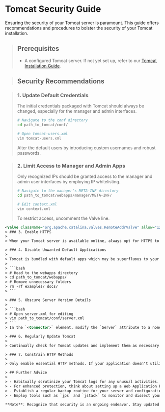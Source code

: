 # Tomcat Security Guide

Ensuring the security of your Tomcat server is paramount. This guide offers recommendations and procedures to bolster the security of your Tomcat installation.

> ## Prerequisites
>
> - A configured Tomcat server. If not yet set up, refer to our [Tomcat Installation Guide](./INSTALL.md).

> ## Security Recommendations

> ### 1. Update Default Credentials
>
> The initial credentials packaged with Tomcat should always be changed, especially for the manager and admin interfaces.
>
> ```bash
> # Navigate to the conf directory
> cd path_to_tomcat/conf/
>
> # Open tomcat-users.xml
> vim tomcat-users.xml
> ```
> Alter the default users by introducing custom usernames and robust passwords.

> ### 2. Limit Access to Manager and Admin Apps
>
> Only recognized IPs should be granted access to the manager and admin user interfaces by employing IP whitelisting.
>
> ```bash
> # Navigate to the manager's META-INF directory
> cd path_to_tomcat/webapps/manager/META-INF/
>
> # Edit context.xml
> vim context.xml
> ```
> To restrict access, uncomment the Valve line.

```xml
<Valve className="org.apache.catalina.valves.RemoteAddrValve" allow="127\.0\.0\.1"/>
> ### 3. Enable HTTPS
>
> When your Tomcat server is available online, always opt for HTTPS to encrypt traffic, necessitating the configuration of an SSL certificate.

> ### 4. Disable Unwanted Default Applications
>
> Tomcat is bundled with default apps which may be superfluous to your needs. It's prudent to disable or eliminate them.
>
> ```bash
> # Head to the webapps directory
> cd path_to_tomcat/webapps/
> # Remove unnecessary folders
> rm -rf examples/ docs/
> ```

> ### 5. Obscure Server Version Details
>
> ```bash
> # Open server.xml for editing
> vim path_to_tomcat/conf/server.xml
> ```
> In the `<Connector>` element, modify the `Server` attribute to a nondescript name or leave it blank.

> ### 6. Regularly Update Tomcat
>
> Continually check for Tomcat updates and implement them as necessary since they often contain vital security fixes.

> ### 7. Constrain HTTP Methods
>
> Only enable essential HTTP methods. If your application doesn't utilize the PUT or DELETE methods, it's advisable to deactivate them.

> ## Further Advice
>
> - Habitually scrutinize your Tomcat logs for any unusual activities.
> - For enhanced protection, think about setting up a Web Application Firewall (WAF) in front of Tomcat.
> - Establish a regular backup routine for your server and configurations.
> - Employ tools such as `jps` and `jstack` to monitor and dissect your JVM processes.

**Note**: Recognize that security is an ongoing endeavor. Stay updated with the latest vulnerabilities and best practices related to Tomcat and general web servers.
